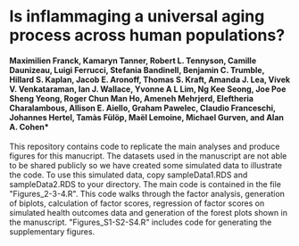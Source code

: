 # Is inflammaging a universal aging process across human populations?

#### Maximilien Franck, Kamaryn Tanner, Robert L. Tennyson, Camille Daunizeau,   Luigi Ferrucci, Stefania Bandinell,  Benjamin C. Trumble, Hillard S. Kaplan, Jacob E. Aronoff, Thomas S. Kraft, Amanda J. Lea, Vivek V. Venkataraman, Ian J. Wallace, Yvonne A L Lim, Ng Kee Seong, Joe Poe Sheng Yeong, Roger Chun Man Ho,  Ameneh Mehrjerd, Eleftheria Charalambous, Allison E. Aiello, Graham Pawelec, Claudio Franceschi, Johannes Hertel, Tamàs Fülöp, Maël Lemoine, Michael Gurven, and Alan A. Cohen*

This repository contains code to replicate the main analyses and produce figures for this manucript. The datasets used in the manuscript are not able to be shared publicly so we have created some simulated data to illustrate the code. To use this simulated data, copy sampleData1.RDS and sampleData2.RDS to your directory.  The main code is contained in the file "Figures_2-3-4.R".  This code walks through the factor analysis, generation of biplots, calculation of factor scores, regression of factor scores on simulated health outcomes data and generation of the forest plots shown in the manuscript. "Figures_S1-S2-S4.R" includes code for generating the supplementary figures.
